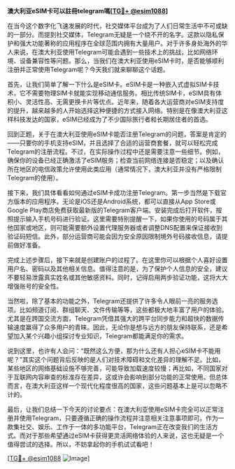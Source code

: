 **澳大利亚eSIM卡可以註冊telegram嗎[[TG💪+ @esim1088](https://t.me/s/esim1088)]**

在当今这个数字化飞速发展的时代，社交媒体平台成为了人们日常生活中不可或缺的一部分。而提到社交媒体，Telegram无疑是一个绕不开的名字。这款以隐私保护和强大功能著称的应用程序在全球范围内拥有大量用户。对于许多身处海外的华人来说，在澳大利亚使用Telegram可能会遇到一些技术上的挑战，比如网络环境、设备兼容性等问题。那么，当我们在澳大利亚使用eSIM卡时，是否能够顺利注册并正常使用Telegram呢？今天我们就来聊聊这个话题。

首先，让我们简单了解一下什么是eSIM卡。eSIM卡是一种嵌入式虚拟SIM卡技术，它不需要物理SIM卡就能实现移动通信服务。相比传统SIM卡，eSIM具有体积小、灵活性高、无需更换卡片等优点。近年来，随着各大运营商对eSIM支持度的提升，越来越多的人开始选择这种便捷的方式接入网络。特别是在像澳大利亚这样科技发达的国家，eSIM已经成为了不少国际旅行者和长期居住者的首选。

回到正题，关于在澳大利亚使用eSIM卡能否注册Telegram的问题，答案是肯定的——只要你的手机支持eSIM，并且选择了合适的运营商套餐，就可以轻松完成Telegram的注册流程。不过，在实际操作过程中还是需要注意一些细节。例如，确保你的设备已经正确激活了eSIM服务；检查当前网络连接是否稳定；以及确认所在地区的电信政策允许使用此类应用（通常情况下，澳大利亚并没有严格限制Telegram的使用）。

接下来，我们具体看看如何通过eSIM卡成功注册Telegram。第一步当然是下载官方版本的应用程序。无论是iOS还是Android系统，都可以直接从App Store或Google Play商店免费获取最新版的Telegram客户端。安装完成后打开软件，按照提示输入手机号码进行验证。这里需要特别提醒一下，如果你使用的号码属于其他国家或地区，则可能需要额外设置代理服务器或者调整DNS配置来保证接收到验证码短信。此外，部分运营商可能会因为安全原因限制境外号码接收信息，请提前做好准备。

完成上述步骤后，接下来就是创建账户的过程了。在这里你可以根据个人喜好设置用户名、密码以及其他相关信息。值得注意的是，为了保护个人信息的安全，建议不要轻易泄露真实姓名或其他敏感资料。同时，记得启用两步验证功能，这将大大增强账号的安全性。

当然啦，除了基本的功能之外，Telegram还提供了许多令人眼前一亮的服务选项。比如频道订阅、群组聊天、文件传输等等，这些都极大地丰富了用户的体验。尤其是在跨国交流方面，Telegram凭借其强大的跨平台同步能力和超快的数据传输速度赢得了众多用户的青睐。因此，无论你是想与远方的朋友保持联系，还是希望加入某个兴趣小组探讨专业知识，Telegram都能满足你的需求。

说到这里，也许有人会问：“既然这么方便，那为什么还有人担心eSIM卡不能用呢？”其实这个问题背后反映的是人们对技术障碍和文化差异的理解不足。比如，某些地区的网络基础设施不够完善，可能导致加载速度较慢；再比如，不同国家对于互联网内容审查的标准存在差异，这或许会影响到部分功能的正常使用。但总体而言，在澳大利亚这样一个现代化程度很高的国家，这些问题基本上是可以忽略不计的。

最后，让我们总结一下今天的讨论要点：在澳大利亚使用eSIM卡完全可以正常注册并使用Telegram，只要遵循正确的操作流程并注意相关注意事项即可。作为一款集社交、娱乐、工作于一体的多功能平台，Telegram正在改变我们的生活方式。而对于那些希望通过eSIM卡获得更灵活网络体验的人来说，这也无疑是一个值得尝试的选择。所以，不妨拿起你的手机试试看吧！

[[TG💪+ @esim1088](https://t.me/s/esim1088) ![Image](https://i.postimg.cc/4NQfJmqS/Snipaste-2025-05-13-00-14-12.png)]